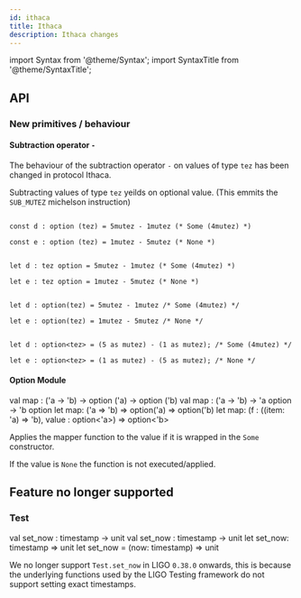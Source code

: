 ```yaml
---
id: ithaca
title: Ithaca
description: Ithaca changes
---
```


import Syntax from '@theme/Syntax';
import SyntaxTitle from '@theme/SyntaxTitle';

## API

### New primitives / behaviour

#### Subtraction operator `-`

The behaviour of the subtraction operator `-` on values of type `tez` has been changed in protocol Ithaca.

Subtracting values of type `tez` yeilds on optional value. (This emmits the `SUB_MUTEZ` michelson instruction)

<Syntax syntax="pascaligo">

```pascaligo group=b

const d : option (tez) = 5mutez - 1mutez (* Some (4mutez) *)

const e : option (tez) = 1mutez - 5mutez (* None *)

```

</Syntax>
<Syntax syntax="cameligo">

```cameligo group=b

let d : tez option = 5mutez - 1mutez (* Some (4mutez) *)

let e : tez option = 1mutez - 5mutez (* None *)

```

</Syntax>
<Syntax syntax="reasonligo">

```reasonligo group=b

let d : option(tez) = 5mutez - 1mutez /* Some (4mutez) */

let e : option(tez) = 1mutez - 5mutez /* None */

```

</Syntax>
<Syntax syntax="jsligo">

```jsligo group=b

let d : option<tez> = (5 as mutez) - (1 as mutez); /* Some (4mutez) */

let e : option<tez> = (1 as mutez) - (5 as mutez); /* None */

```

</Syntax>



#### Option Module

<SyntaxTitle syntax="pascaligo">
val map : ('a -> 'b) -> option ('a) -> option ('b)
</SyntaxTitle>
<SyntaxTitle syntax="cameligo">
val map : ('a -> 'b) -> 'a option -> 'b option
</SyntaxTitle>
<SyntaxTitle syntax="reasonligo">
let map: ('a => 'b) => option('a) => option('b)
</SyntaxTitle>
<SyntaxTitle syntax="jsligo">
let map: (f : ((item: 'a) => 'b), value : option&lt;'a&gt;) => option&lt;'b&gt;
</SyntaxTitle>

Applies the mapper function to the value if it is wrapped in the `Some` constructor.

If the value is `None` the function is not executed/applied.


## Feature no longer supported


### Test

<SyntaxTitle syntax="pascaligo">
val set_now : timestamp -> unit
</SyntaxTitle>
<SyntaxTitle syntax="cameligo">
val set_now : timestamp -> unit
</SyntaxTitle>
<SyntaxTitle syntax="reasonligo">
let set_now: timestamp => unit
</SyntaxTitle>
<SyntaxTitle syntax="jsligo">
let set_now = (now: timestamp) => unit
</SyntaxTitle>

We no longer support `Test.set_now` in LIGO `0.38.0` onwards, this is because
the underlying functions used by the LIGO Testing framework do not support 
setting exact timestamps.
